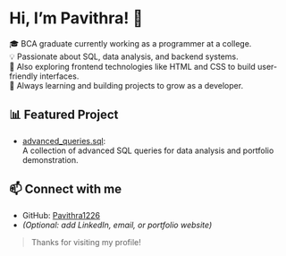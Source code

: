 # Hi, I’m Pavithra! 👋

🎓 BCA graduate currently working as a programmer at a college.  
💡 Passionate about SQL, data analysis, and backend systems.  
🎨 Also exploring frontend technologies like HTML and CSS to build user-friendly interfaces.  
🌱 Always learning and building projects to grow as a developer.

## 📊 Featured Project
- [advanced_queries.sql](https://github.com/Pavithra1226/advanced_queries.sql):  
  A collection of advanced SQL queries for data analysis and portfolio demonstration.

## 📫 Connect with me
- GitHub: [Pavithra1226](https://github.com/Pavithra1226)
- *(Optional: add LinkedIn, email, or portfolio website)*

> Thanks for visiting my profile!
